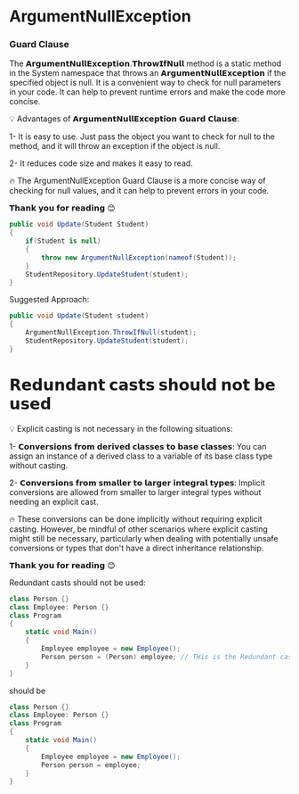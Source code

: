 


# ArgumentNullException

### Guard Clause

The 𝗔𝗿𝗴𝘂𝗺𝗲𝗻𝘁𝗡𝘂𝗹𝗹𝗘𝘅𝗰𝗲𝗽𝘁𝗶𝗼𝗻.𝗧𝗵𝗿𝗼𝘄𝗜𝗳𝗡𝘂𝗹𝗹 method is a static method in the System namespace that throws an 𝗔𝗿𝗴𝘂𝗺𝗲𝗻𝘁𝗡𝘂𝗹𝗹𝗘𝘅𝗰𝗲𝗽𝘁𝗶𝗼𝗻 if the specified object is null. It is a convenient way to check for null parameters in your code. It can help to prevent runtime errors and make the code more concise.


💡 Advantages of 𝗔𝗿𝗴𝘂𝗺𝗲𝗻𝘁𝗡𝘂𝗹𝗹𝗘𝘅𝗰𝗲𝗽𝘁𝗶𝗼𝗻 𝗚𝘂𝗮𝗿𝗱 𝗖𝗹𝗮𝘂𝘀𝗲:

1- It is easy to use. Just pass the object you want to check for null to the method, and it will throw an exception if the object is null.

2- It reduces code size and makes it easy to read.


🔥 The ArgumentNullException Guard Clause is a more concise way of checking for null values, and it can help to prevent errors in your code.



𝗧𝗵𝗮𝗻𝗸 𝘆𝗼𝘂 𝗳𝗼𝗿 𝗿𝗲𝗮𝗱𝗶𝗻𝗴 😊

```csharp
public void Update(Student Student)
{
    if(Student is null)
    {
        throw new ArgumentNullException(nameof(Student));
    }
    StudentRepository.UpdateStudent(student);
}
```

Suggested Approach:

```csharp
public void Update(Student student)
{
    ArgumentNullException.ThrowIfNull(student);
    StudentRepository.UpdateStudent(student);
}

```




# 𝗥𝗲𝗱𝘂𝗻𝗱𝗮𝗻𝘁 𝗰𝗮𝘀𝘁𝘀 𝘀𝗵𝗼𝘂𝗹𝗱 𝗻𝗼𝘁 𝗯𝗲 𝘂𝘀𝗲𝗱

💡 Explicit casting is not necessary in the following situations:

1- 𝗖𝗼𝗻𝘃𝗲𝗿𝘀𝗶𝗼𝗻𝘀 𝗳𝗿𝗼𝗺 𝗱𝗲𝗿𝗶𝘃𝗲𝗱 𝗰𝗹𝗮𝘀𝘀𝗲𝘀 𝘁𝗼 𝗯𝗮𝘀𝗲 𝗰𝗹𝗮𝘀𝘀𝗲𝘀: You can assign an instance of a derived class to a variable of its base class type without casting.

2- 𝗖𝗼𝗻𝘃𝗲𝗿𝘀𝗶𝗼𝗻𝘀 𝗳𝗿𝗼𝗺 𝘀𝗺𝗮𝗹𝗹𝗲𝗿 𝘁𝗼 𝗹𝗮𝗿𝗴𝗲𝗿 𝗶𝗻𝘁𝗲𝗴𝗿𝗮𝗹 𝘁𝘆𝗽𝗲𝘀: Implicit conversions are allowed from smaller to larger integral types without needing an explicit cast.


🔥 These conversions can be done implicitly without requiring explicit casting. However, be mindful of other scenarios where explicit casting might still be necessary, particularly when dealing with potentially unsafe conversions or types that don't have a direct inheritance relationship.


𝗧𝗵𝗮𝗻𝗸 𝘆𝗼𝘂 𝗳𝗼𝗿 𝗿𝗲𝗮𝗱𝗶𝗻𝗴 😊

Redundant casts should not be used:

```csharp
class Person {}
class Employee: Person {}
class Program 
{
    static void Main()
    {
        Employee employee = new Employee();
        Person person = (Person) employee; // THis is the Redundant cast
    }
}

```
should be

```csharp
class Person {}
class Employee: Person {}
class Program 
{
    static void Main()
    {
        Employee employee = new Employee();
        Person person = employee;
    }
}

```
